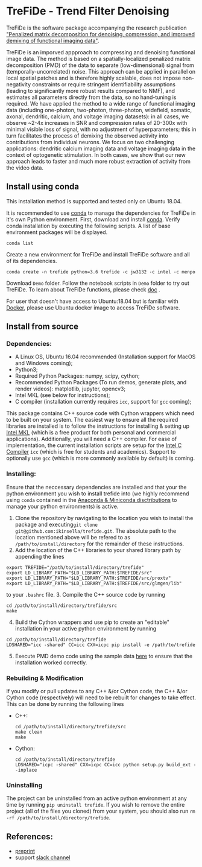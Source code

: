 # TreFiDe - Trend Filter Denoising


TreFiDe is the software package accompanying the research publication
["Penalized matrix decomposition for denoising, compression, and improved demixing of 
functional imaging data"](https://doi.org/10.1101/334706). 

TreFiDe is an imporved appproach 
to compressing and denoising functional image data. The method is based on a spatially-localized 
penalized matrix decomposition (PMD) of the data to separate (low-dimensional) signal from 
(temporally-uncorrelated) noise. This approach can be applied in parallel on local spatial 
patches and is therefore highly scalable, does not impose non-negativity constraints or require 
stringent identifiability assumptions (leading to significantly more robust results compared to 
NMF), and estimates all parameters directly from the data, so no hand-tuning is required. We 
have applied the method to a wide range of functional imaging data (including one-photon, 
two-photon, three-photon, widefield, somatic, axonal, dendritic, calcium, and voltage imaging 
datasets): in all cases, we observe ~2-4x increases in SNR and compression rates of 20-300x 
with minimal visible loss of signal, with no adjustment of hyperparameters; this in turn 
facilitates the process of demixing the observed activity into contributions from individual 
neurons. We focus on two challenging applications: dendritic calcium imaging data and voltage 
imaging data in the context of optogenetic stimulation. In both cases, we show that our new 
approach leads to faster and much more robust extraction of activity from the video data.


## Install using conda

This installation method is supported and tested only on Ubuntu 18.04.

It is recommended to use [conda](https://www.anaconda.com/) to manage the 
dependencies for TreFiDe in it's own Python environment.
First, download and install [conda](https://www.anaconda.com/distribution/). Verify conda installation
by executing the following scripts. A list of base environment packages will be displayed.
```
conda list
```

<!-- pytorch only requires nvidia driver, doesn't require to install cuda. -->
Create a new environment for TreFiDe and install TreFiDe software and all of its dependencies. 

```
conda create -n trefide python=3.6 trefide -c jw3132 -c intel -c menpo
```

Download `Demo` folder. Follow the notebook scripts in `Demo` folder to try out TreFiDe.
To learn about TreFiDe functions, please check [doc](http://htmlpreview.github.io/?https://github.com/ikinsella/trefide/blob/master/doc/trefide.html)
.

For user that doesn't have access to Ubuntu:18.04 but is familiar with [Docker](https://www.docker.com/),
please use Ubuntu docker image to access TreFiDe software. 


## Install from source

### Dependencies:
- A Linux OS, Ubuntu 16.04 recommended (Installation support for MacOS and Windows coming);
- Python3;
- Required Python Packages: numpy, scipy, cython;
- Recommended Python Packages (To run demos, generate plots, and render videos): matplotlib, jupyter, opencv3; 
- Intel MKL (see below for instructions);
- C compiler (installation currently requires ```icc```, support for ```gcc``` coming);

This package contains C++ source code with Cython wrappers which need to be built on your system. 
The easiest way to ensure all the required libraries are installed is to follow the instructions for installing & setting up [Intel MKL](https://software.intel.com/en-us/mkl) (which is a free product for both personal and commercial applications).
Additionally, you will need a C++ compiler. For ease of implementation, the current installation scripts are setup for the [Intel C Compiler](https://software.intel.com/en-us/c-compilers) ```icc``` (which is free for students and academics). Support to optionally use ```gcc``` (which is more commonly available by default) is coming.

### Installing:
Ensure that the neccessary dependencies are installed and that your the python environment you wish to install trefide into (we highly recommend using ```conda``` contained in the [Anaconda & Miniconda disctributions](https://www.anaconda.com/download/#linux) to manage your python environments) is active.
1. Clone the repository by navigating to the location you wish to install the package and executing```git clone git@github.com:ikinsella/trefide.git```. The absolute path to the location mentioned above will be refered to as ```/path/to/install/directory``` for the remainder of these instructions.
2. Add the location of the C++ libraries to your shared library path by appending the lines
```
export TREFIDE="/path/to/install/directory/trefide"
export LD_LIBRARY_PATH="$LD_LIBRARY_PATH:$TREFIDE/src"
export LD_LIBRARY_PATH="$LD_LIBRARY_PATH:$TREFIDE/src/proxtv"
export LD_LIBRARY_PATH="$LD_LIBRARY_PATH:$TREFIDE/src/glmgen/lib"
```
to your ```.bashrc``` file.
3. Compile the C++ source code by running 
```
cd /path/to/install/directory/trefide/src
make
```
4. Build the Cython wrappers and use pip to create an "editable" installation in your active python environment by running
```
cd /path/to/install/directory/trefide
LDSHARED="icc -shared" CC=icc CXX=icpc pip install -e /path/to/trefide
```
5. Execute PMD demo code using the sample data [here](https://drive.google.com/file/d/1v8E61-mKwyGNVPQFrLabsLsjA-l6D21E/view?usp=sharing) to ensure that the installation worked correctly.

### Rebuilding & Modification
If you modify or pull updates to any C++ &/or Cython code, the C++ &/or Cython code (respectively) will need to be rebuilt for changes to take effect. This can be done by running the following lines
- C++:
  ```
  cd /path/to/install/directory/trefide/src
  make clean
  make
  ```
- Cython:
  ```
  cd /path/to/install/directory/trefide
  LDSHARED="icpc -shared" CXX=icpc CC=icc python setup.py build_ext --inplace
  ``` 

### Uninstalling
The project can be uninstalled from an active python environment at any time by running ```pip uninstall trefide```. If you wish to remove the entire project (all of the files you cloned) from your system, you should also run ```rm -rf /path/to/install/directory/trefide```.

## References:
- [preprint](https://www.biorxiv.org/content/early/2018/06/03/334706.article-info)
- support [slack channel](https://join.slack.com/t/trefide/shared_invite/enQtMzc5NDM4MDk4OTgxLWE0NjNhZGE5N2VlMTcxNGEwODhkMmFlMjcyYmIzYTdkOGVkYThhNjdkMzEyZmM1NzIzYzc0NTZkYmVjMDY5ZTg)
